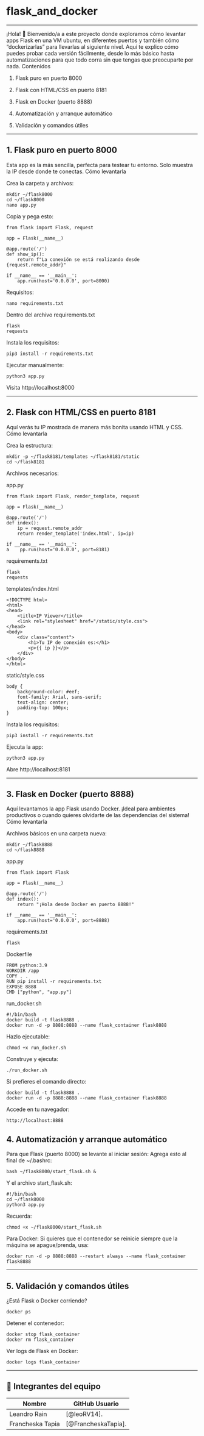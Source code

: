 # flask_and_docker

---

¡Hola! 👋
Bienvenido/a a este proyecto donde exploramos cómo levantar apps Flask en una VM ubuntu, en diferentes puertos y también cómo “dockerizarlas” para llevarlas al siguiente nivel. Aquí te explico cómo puedes probar cada versión fácilmente, desde lo más básico hasta automatizaciones para que todo corra sin que tengas que preocuparte por nada.
Contenidos

1. Flask puro en puerto 8000

2. Flask con HTML/CSS en puerto 8181

3. Flask en Docker (puerto 8888)

4. Automatización y arranque automático

5. Validación y comandos útiles

---

## 1. Flask puro en puerto 8000

Esta app es la más sencilla, perfecta para testear tu entorno. Solo muestra la IP desde donde te conectas.
Cómo levantarla

Crea la carpeta y archivos:

    mkdir ~/flask8000
    cd ~/flask8000
    nano app.py

Copia y pega esto:

    from flask import Flask, request

    app = Flask(__name__)

    @app.route('/')
    def show_ip():
        return f"La conexión se está realizando desde {request.remote_addr}"

    if __name__ == '__main__':
        app.run(host='0.0.0.0', port=8000)

Requisitos:
    
    nano requirements.txt
Dentro del archivo requirements.txt

    flask
    requests

Instala los requisitos:

    pip3 install -r requirements.txt

Ejecutar manualmente:

    python3 app.py

Visita http://localhost:8000

---

## 2. Flask con HTML/CSS en puerto 8181

Aquí verás tu IP mostrada de manera más bonita usando HTML y CSS.
Cómo levantarla

Crea la estructura:

    mkdir -p ~/flask8181/templates ~/flask8181/static
    cd ~/flask8181

Archivos necesarios:

app.py

    from flask import Flask, render_template, request

    app = Flask(__name__)

    @app.route('/')
    def index():
        ip = request.remote_addr
        return render_template('index.html', ip=ip)

    if __name__ == '__main__':
    a    pp.run(host='0.0.0.0', port=8181)

requirements.txt

    flask
    requests

templates/index.html

    <!DOCTYPE html>
    <html>
    <head>
        <title>IP Viewer</title>
        <link rel="stylesheet" href="/static/style.css">
    </head>
    <body>
        <div class="content">
            <h1>Tu IP de conexión es:</h1>
            <p>{{ ip }}</p>
        </div>
    </body>
    </html>

static/style.css

    body {
        background-color: #eef;
        font-family: Arial, sans-serif;
        text-align: center;
        padding-top: 100px;
    }

Instala los requisitos:

    pip3 install -r requirements.txt

Ejecuta la app:

    python3 app.py

Abre http://localhost:8181

---

## 3. Flask en Docker (puerto 8888)

Aquí levantamos la app Flask usando Docker. ¡Ideal para ambientes productivos o cuando quieres olvidarte de las dependencias del sistema!
Cómo levantarla

Archivos básicos en una carpeta nueva:

    mkdir ~/flask8888
    cd ~/flask8888

app.py

    from flask import Flask

    app = Flask(__name__)

    @app.route('/')
    def index():
        return "¡Hola desde Docker en puerto 8888!"

    if __name__ == '__main__':
        app.run(host='0.0.0.0', port=8888)

requirements.txt

    flask

Dockerfile

    FROM python:3.9
    WORKDIR /app
    COPY . .
    RUN pip install -r requirements.txt
    EXPOSE 8888
    CMD ["python", "app.py"]

run_docker.sh

    #!/bin/bash
    docker build -t flask8888 .
    docker run -d -p 8888:8888 --name flask_container flask8888

Hazlo ejecutable:

    chmod +x run_docker.sh

Construye y ejecuta:

    ./run_docker.sh

Si prefieres el comando directo:

    docker build -t flask8888 .
    docker run -d -p 8888:8888 --name flask_container flask8888

Accede en tu navegador:

    http://localhost:8888

## 4. Automatización y arranque automático

Para que Flask (puerto 8000) se levante al iniciar sesión:
Agrega esto al final de ~/.bashrc:

    bash ~/flask8000/start_flask.sh &

Y el archivo start_flask.sh:

    #!/bin/bash
    cd ~/flask8000
    python3 app.py

Recuerda:

    chmod +x ~/flask8000/start_flask.sh

Para Docker:
Si quieres que el contenedor se reinicie siempre que la máquina se apague/prenda, usa:

    docker run -d -p 8888:8888 --restart always --name flask_container flask8888

---

## 5. Validación y comandos útiles

¿Está Flask o Docker corriendo?

    docker ps

Detener el contenedor:

    docker stop flask_container
    docker rm flask_container

Ver logs de Flask en Docker:

    docker logs flask_container

---

## 👥 Integrantes del equipo

| Nombre        | GitHub Usuario        |
|---------------|------------------------|
|Leandro Rain|   [@leoRV14].
|Francheska Tapia| [@FrancheskaTapia].
